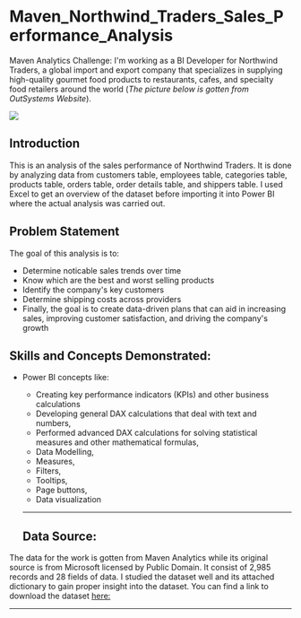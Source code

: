 # Maven_Northwind_Traders_Sales_Performance_Analysis
Maven Analytics Challenge: I'm working as a BI Developer for Northwind Traders, a global import and export company that specializes in supplying high-quality gourmet food products to restaurants, cafes, and specialty food retailers around the world (*The picture below is gotten from OutSystems Website*). 

![](https://www.outsystems.com/Forge_CW/_image.aspx/Q8LvY--6WakOw9afDCuuGWJZr_aUfmcmCS7P-ESVEKo=/northwind-db-2023-01-04%2000-00-00-2024-02-26%2009-48-44)

## Introduction

This is an analysis of the sales performance of Northwind Traders. It is done by analyzing data from customers table, employees table, categories table, products table, orders table, order details table, and shippers table. I used Excel to get an overview of the dataset before importing it into Power BI where the actual analysis was carried out. 

## Problem Statement

The goal of this analysis is to:

- Determine noticable sales trends over time
- Know which are the best and worst selling products
- Identify the company's key customers
- Determine shipping costs across providers
- Finally, the goal is to create data-driven plans that can aid in increasing sales, improving customer satisfaction, and driving the company's growth

## Skills and Concepts Demonstrated:

- Power BI concepts like:
   - Creating key performance indicators (KPIs) and other business calculations
   - Developing general DAX calculations that deal with text and numbers,
   - Performed advanced DAX calculations for solving statistical measures and other mathematical formulas,
   - Data Modelling,
   - Measures,
   - Filters,
   - Tooltips,
   - Page buttons,
   - Data visualization
 
   ---
  ## Data Source:
  
The data for the work is gotten from Maven Analytics while its original source is from Microsoft licensed by Public Domain. It consist of 2,985 records and 28 fields of data. I studied the dataset well and its attached dictionary to gain proper insight into the dataset. You can find a link to download the dataset [here:](https://mavenanalytics.io/challenges/maven-northwind-challenge/24)

   ---
